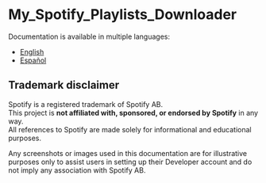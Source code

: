 # My_Spotify_Playlists_Downloader

Documentation is available in multiple languages:

- [English](docs/en/README.md)
- [Español](docs/es/README.md)

## Trademark disclaimer

Spotify is a registered trademark of Spotify AB.  
This project is **not affiliated with, sponsored, or endorsed by Spotify** in any way.  
All references to Spotify are made solely for informational and educational purposes.

Any screenshots or images used in this documentation are for illustrative purposes only to assist users in setting up their Developer account and do not imply any association with Spotify AB.

